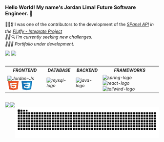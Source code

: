 ### Hello World! My name's Jordan Lima! Future Software Engineer. 👋

👨‍💻🎖️ I was one of the contributors to the development of the <a href="https://github.com/fluffyfatec/spanel" target="_blank"><i>SPanel API<i></a> in the <a href="https://github.com/fluffyfatec/" target="_blank"><i>Fluffy - Integrate Project<i></a>
 <a href="https://github.com/jordan-lima"></a><br>
👨‍💻🔍 I'm currently seeking new challenges.</h6>
 <br>
👨‍💻🚧 Portifolio under development.
 <br>
 <div>
  
  <img height="180em" src="https://github-readme-stats.vercel.app/api?username=jordan-lima&show_icons=true&theme=dracula&include_all_commits=true&count_private=true"/>
  <img height="180em" src="https://github-readme-stats.vercel.app/api/top-langs/?username=jordan-lima&layout=compact&langs_count=7&theme=dracula"/>
</div>
 <br>
<div>
 <table>
  <tr>
    <th>FRONTEND</th>
    <th>DATABASE</th>
    <th>BACKEND</th>
   <th>FRAMEWORKS</th>
  </tr>
  <tr>
    <td>
      <img align="center" alt="Jordan-Js" height="30" src="https://github.com/user-attachments/assets/6e1b4ff8-ef53-4808-92c5-280061d9202c">
      <img align="center" alt="Jordan-HTML" height="30" width="40" src="https://raw.githubusercontent.com/devicons/devicon/master/icons/html5/html5-original.svg">
      <img align="center" alt="Jordan-CSS" height="30" width="40" src="https://raw.githubusercontent.com/devicons/devicon/master/icons/css3/css3-original.svg">
   </td>
   <td>
    <img align="center" width="40" height="40" src="https://img.icons8.com/color/48/mysql-logo.png" alt="mysql-logo"/>
   </td>
    <td>
     <img align="center" width="40" height="40" src="https://img.icons8.com/3d-fluency/94/java.png" alt="java-logo"/>
   </td>
   <td>
    <img align="center" height="40" width="40" src="https://img.icons8.com/color/480/spring-logo.png" alt="spring-logo">
    <img align="center" height="40" width="40" src="https://github.com/user-attachments/assets/f0234098-9427-44b0-ba4f-5bde9e12a2a3" alt="react-logo">
    <img align="center" height="40" width="40" src="https://img.icons8.com/?size=100&id=CIAZz2CYc6Kc&format=png&color=000000" alt="tailwind-logo">
    

   </td>
 </tr>
</table>
</div>
<br>
<div style="display: flex; flex-direction: end;" > 
  <a href = "mailto:ceo@jordanlima.dev"><img src="https://img.shields.io/badge/Gmail-D14836?style=for-the-badge&logo=gmail&logoColor=white" target="_blank"></a>
  <a href="https://api.whatsapp.com/send?phone=5512988967233&text=Preciso%20do%20Dev!" target="_blank"><img src="https://img.shields.io/badge/WhatsApp-25D366?style=for-the-badge&logo=whatsapp&logoColor=white" target="_blank"></a> 
  


 
 ![Snake animation](https://github.com/jordan-lima/jordan-lima/blob/output/github-contribution-grid-snake.svg)
 </div>
